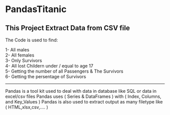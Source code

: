 # PandasTitanic
## This Project Extract Data from CSV file
The Code is used to find: 

1- All males    
2- All females     
3- Only Survivors    
4- All lost Childern under / equal to age 17  
5- Getting the number of all Passengers & The Survivors    
6- Getting the persentage of Survivors

--------------------------------------------------------------------------------------------
Pandas is a tool kit used to deal with data in database like SQL or data in excel/csv files
Pandas uses ( Series & DataFrames ) with ( Index, Columns, and Key_Values ) 
Pandas is also used to extract output as many filetype like ( HTML,xlsx,csv,.... )
